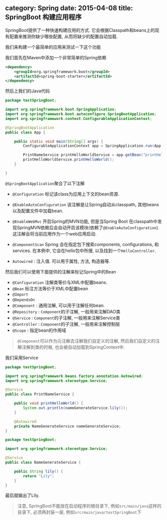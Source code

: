 category: Spring
date: 2015-04-08
title: SpringBoot 构建应用程序
---
SpringBoot提供了一种快速构建应用的方式. 它会根据Classpath和beans上的现有配置来推测你缺少哪些配置, 从而将缺少的配置自动加载.

我们来构建一个最简单的应用来测试一下这个功能

我们首先在Maven中添加一个非常简单的Spring依赖
```xml
<dependency>
    <groupId>org.springframework.boot</groupId>
    <artifactId>spring-boot-starter</artifactId>
</dependency>
```
然后上我们的Java代码
```java
package testSpringBoot;

import org.springframework.boot.SpringApplication;
import org.springframework.boot.autoconfigure.SpringBootApplication;
import org.springframework.context.ConfigurableApplicationContext;

@SpringBootApplication
public class App {

	public static void main(String[] args) {
		ConfigurableApplicationContext app = SpringApplication.run(App.class, args);

		PrintNameService printHelloWorldService = app.getBean("printHelloWorldService", PrintNameService.class);
		printHelloWorldService.printHelloWorld();
	}

}
```
`@SpringBootApplication`聚合了以下注解
* `@Configuration` 标记该class为应用上下文的bean资源.
* `@EnableAutoConfiguration` 该注解是让Spring自动从classpath, 其他beans以及配置文件中加载bean.
* `@EnableWebMvc` 开启Spring的MVN功能, 但是当Spring Boot 在classpath中发现SpringMVN依赖后会自动开启该模块(依赖了`@EnableAutoConfiguration`). 这注解会将当前应用作为一个web应用启动.
* `@ComponentScan` Spring 会在指定包下搜索components, configurations, 和services. 在本例中, 它会在hello包中所搜, 以及找到一个`HelloController`.

* `Autowired` : 注入值. 可以用于属性, 方法, 构造器等.

然后我们可以使用下面提供的注解来标记Spring中的Bean
* `@Configuration` 注解类等价与XML中配置beans.
* `@Bean` 标注方法等价于XML中配置bean
* `@Import`
* `@DependsOn`
* `@Component` : 通用注解, 可以用于注解任何bean.
* `@Repository` : `Component`的子注解, 一般用来注解DAO类
* `@Service` : `Component`的子注解, 一般用来注解Service类
* `@Controller` : `Component`的子注解, 一般用来注解控制层
* `@Scope` : 指定bean的作用域
> `@Component`可以作为元注解去注解我们自定义的注解, 然后我们自定义的注解注解到类的时候, 也会被自动加载到SpringContext中.

我们采用Service
```java
package testSpringBoot;

import org.springframework.beans.factory.annotation.Autowired;
import org.springframework.stereotype.Service;

@Service
public class PrintNameService {

	public void printHelloWorld() {
		System.out.println(nameGenerateService.lily());
	}

	@Autowired
	private NameGenerateService nameGenerateService;
}

package testSpringBoot;

import org.springframework.stereotype.Service;

@Service
public class NameGenerateService {

	public String lily() {
		return "Lily";
	}
}
```
最后就输出了Lily.

> 注意, SpringBoot不能放在启动程序的根目录下, 例如`src/main/java`这样的目录下, 必须再封装一层, 例如`src/main/java/testSpringBoot`下
